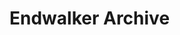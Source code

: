 # Endwalker Archive
<PageList :limitedList="['Extreme', 'Savage']" listType="archives" expansion="Endwalker" />
